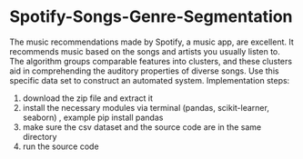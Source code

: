 # Spotify-Songs-Genre-Segmentation
The music recommendations made by Spotify, a music app, are excellent. It recommends music based on the songs and artists you usually listen to. The algorithm groups comparable features into clusters, and these clusters aid in comprehending the auditory properties of diverse songs. Use this specific data set to construct an automated system.
Implementation steps:
1. download the zip file and extract it
2. install the necessary modules via terminal (pandas, scikit-learner, seaborn) , example pip install pandas
3. make sure the csv dataset and the source code are in the same directory
4. run the source code 
